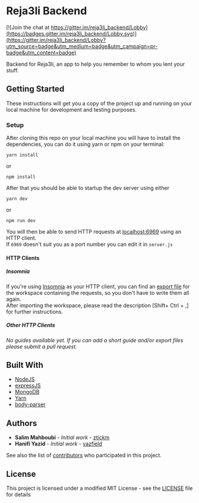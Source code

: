 # Reja3li Backend

[![Join the chat at https://gitter.im/reja3li_backend/Lobby](https://badges.gitter.im/reja3li_backend/Lobby.svg)](https://gitter.im/reja3li_backend/Lobby?utm_source=badge&utm_medium=badge&utm_campaign=pr-badge&utm_content=badge)

Backend for Reja3li, an app to help you remember to whom you lent your stuff.
## Getting Started

These instructions will get you a copy of the project up and running on your local machine for development and testing purposes.
### Setup
After cloning this repo on your local machine you will have to install the dependencies, you can do it using yarn or npm on your terminal:
```console
yarn install
```
or
```console
npm install
```
After that you should be able to startup the dev server using either
```console
yarn dev
``` 
or
```console
npm run dev
```
You will then be able to send HTTP requests at [localhost:6969](localhost:6969) using an HTTP client.  
If `6969` doesn't suit you as a port number you can edit it in `server.js`  
#### HTTP Clients
##### Insomnia
If you're using [Insomnia](htttps://www.insomnia.rest/) as your HTTP client, you can find an [export file](blob/master/Insomnia_HTTP_Requests.json) for the workspace containing the requests, so you don't have to write them all again.  
After importing the workspace, please read the description [Shift+ Ctrl + ,] for further instructions.
##### Other HTTP Clients
_No guides available yet. If you can add a short guide and/or export files please submit a pull request._

## Built With
* [NodeJS](https://nodejs.org/)
* [expressJS](https://expressjs.com/)
* [MongoDB](https://www.mongodb.com/) 
* [Yarn](https://yarnpkg.com/en/)
* [body-parser](https://www.npmjs.com/package/body-parser)

## Authors

* **Salim Mahboubi** - *Initial work* - [ztickm](https://github.com/ztickm)
* **Hanifi Yazid** - *Initial work* - [yazfield](https://github.com/yazfield)

See also the list of [contributors](https://github.com/ztickm/reja3li_backend/contributors) who participated in this project.

## License

This project is licensed under a modified MIT License - see the [LICENSE](LICENSE) file for details